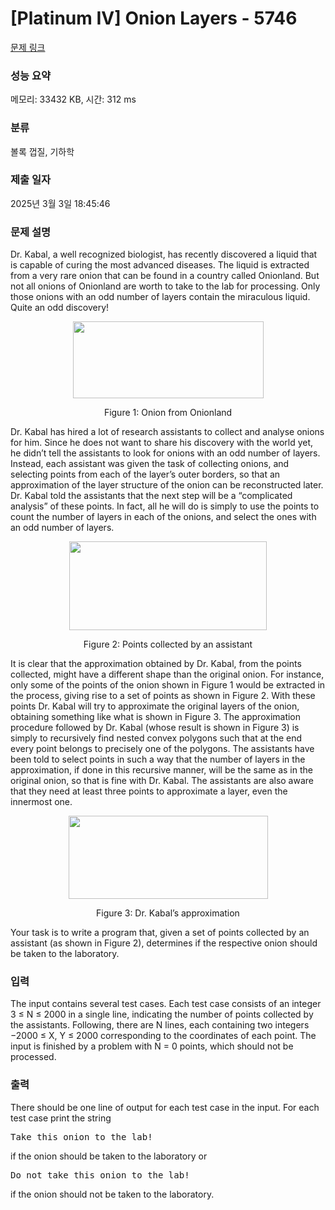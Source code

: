 # [Platinum IV] Onion Layers - 5746 

[문제 링크](https://www.acmicpc.net/problem/5746) 

### 성능 요약

메모리: 33432 KB, 시간: 312 ms

### 분류

볼록 껍질, 기하학

### 제출 일자

2025년 3월 3일 18:45:46

### 문제 설명

<p>Dr. Kabal, a well recognized biologist, has recently discovered a liquid that is capable of curing the most advanced diseases. The liquid is extracted from a very rare onion that can be found in a country called Onionland. But not all onions of Onionland are worth to take to the lab for processing. Only those onions with an odd number of layers contain the miraculous liquid. Quite an odd discovery!</p>

<p style="text-align: center;"><img alt="" src="https://onlinejudgeimages.s3-ap-northeast-1.amazonaws.com/problem/5746/1.png" style="height:123px; width:305px"></p>

<p style="text-align: center;">Figure 1: Onion from Onionland</p>

<p>Dr. Kabal has hired a lot of research assistants to collect and analyse onions for him. Since he does not want to share his discovery with the world yet, he didn’t tell the assistants to look for onions with an odd number of layers. Instead, each assistant was given the task of collecting onions, and selecting points from each of the layer’s outer borders, so that an approximation of the layer structure of the onion can be reconstructed later. Dr. Kabal told the assistants that the next step will be a “complicated analysis” of these points. In fact, all he will do is simply to use the points to count the number of layers in each of the onions, and select the ones with an odd number of layers.</p>

<p style="text-align: center;"><img alt="" src="https://onlinejudgeimages.s3-ap-northeast-1.amazonaws.com/problem/5746/2.png" style="height:142px; width:316px"></p>

<p style="text-align: center;">Figure 2: Points collected by an assistant</p>

<p>It is clear that the approximation obtained by Dr. Kabal, from the points collected, might have a different shape than the original onion. For instance, only some of the points of the onion shown in Figure 1 would be extracted in the process, giving rise to a set of points as shown in Figure 2. With these points Dr. Kabal will try to approximate the original layers of the onion, obtaining something like what is shown in Figure 3. The approximation procedure followed by Dr. Kabal (whose result is shown in Figure 3) is simply to recursively find nested convex polygons such that at the end every point belongs to precisely one of the polygons. The assistants have been told to select points in such a way that the number of layers in the approximation, if done in this recursive manner, will be the same as in the original onion, so that is fine with Dr. Kabal. The assistants are also aware that they need at least three points to approximate a layer, even the innermost one.</p>

<p style="text-align: center;"><img alt="" src="https://onlinejudgeimages.s3-ap-northeast-1.amazonaws.com/problem/5746/3.png" style="height:133px; width:319px"></p>

<p style="text-align: center;">Figure 3: Dr. Kabal’s approximation</p>

<p>Your task is to write a program that, given a set of points collected by an assistant (as shown in Figure 2), determines if the respective onion should be taken to the laboratory.</p>

### 입력 

 <p>The input contains several test cases. Each test case consists of an integer 3 ≤ N ≤ 2000 in a single line, indicating the number of points collected by the assistants. Following, there are N lines, each containing two integers −2000 ≤ X, Y ≤ 2000 corresponding to the coordinates of each point. The input is finished by a problem with N = 0 points, which should not be processed.</p>

### 출력 

 <p>There should be one line of output for each test case in the input. For each test case print the string</p>

<pre>Take this onion to the lab!</pre>

<p>if the onion should be taken to the laboratory or</p>

<pre>Do not take this onion to the lab!</pre>

<p>if the onion should not be taken to the laboratory.</p>

